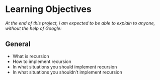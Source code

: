 # Learning Objectives
*At the end of this project, i am expected to be able to explain to anyone, without the help of Google:*

## General
- What is recursion
- How to implement recursion
- In what situations you should implement recursion
- In what situations you shouldn’t implement recursion